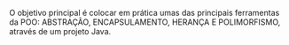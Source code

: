 O objetivo principal é colocar em prática umas das principais ferramentas da POO: ABSTRAÇÃO, ENCAPSULAMENTO, HERANÇA E POLIMORFISMO, através de um projeto Java.

